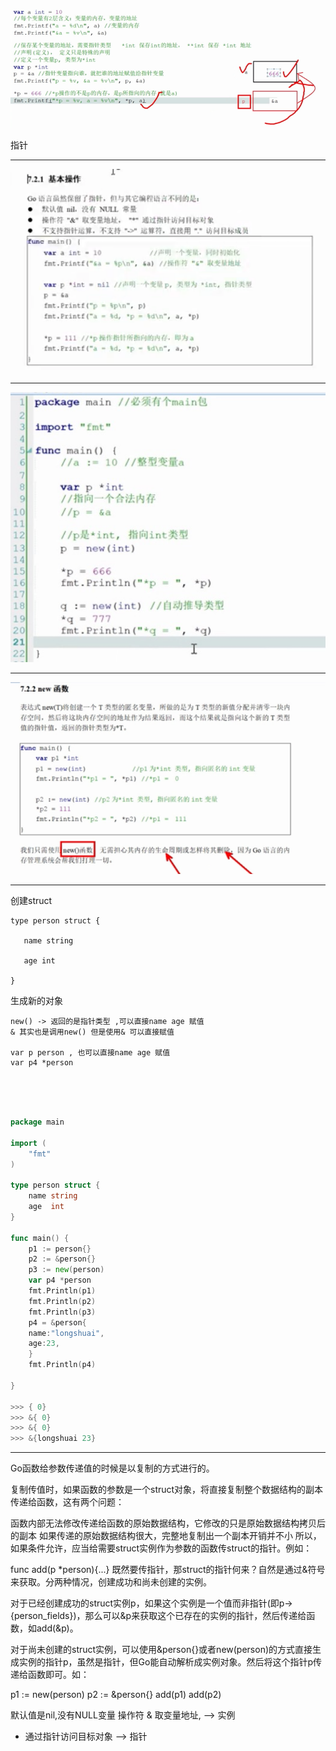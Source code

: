 

![image-20190505214506033](assets/image-20190505214506033.png)

指针

----

![image-20190505214530809](assets/image-20190505214530809.png)

----



![image-20190505214537890](assets/image-20190505214537890.png)

----



![image-20190505214544606](assets/image-20190505214544606.png)

----







创建struct 

    type person struct {
    
    ​	name string
    
    ​	age int
    
    }

生成新的对象 

	new() -> 返回的是指针类型 ,可以直接name age 赋值
	& 其实也是调用new() 但是使用& 可以直接赋值
	
	var p person , 也可以直接name age 赋值
	var p4 *person


​	
​	
​	
``` go
package main

import (
    "fmt"
)

type person struct {
    name string
    age  int
}

func main() {
    p1 := person{}
    p2 := &person{}
    p3 := new(person)
    var p4 *person
    fmt.Println(p1)
    fmt.Println(p2)
    fmt.Println(p3)
    p4 = &person{
    name:"longshuai",
    age:23,
	}
	fmt.Println(p4)
	
}

>>> { 0}
>>> &{ 0}
>>> &{ 0}
>>> &{longshuai 23}
```
----

Go函数给参数传递值的时候是以复制的方式进行的。

复制传值时，如果函数的参数是一个struct对象，将直接复制整个数据结构的副本传递给函数，这有两个问题：

函数内部无法修改传递给函数的原始数据结构，它修改的只是原始数据结构拷贝后的副本
如果传递的原始数据结构很大，完整地复制出一个副本开销并不小
所以，如果条件允许，应当给需要struct实例作为参数的函数传struct的指针。例如：

func add(p *person){...}
既然要传指针，那struct的指针何来？自然是通过&符号来获取。分两种情况，创建成功和尚未创建的实例。

对于已经创建成功的struct实例p，如果这个实例是一个值而非指针(即p->{person_fields})，那么可以&p来获取这个已存在的实例的指针，然后传递给函数，如add(&p)。

对于尚未创建的struct实例，可以使用&person{}或者new(person)的方式直接生成实例的指针p，虽然是指针，但Go能自动解析成实例对象。然后将这个指针p传递给函数即可。如：

p1 := new(person)
p2 := &person{}
add(p1)
add(p2)


默认值是nil,没有NULL变量
操作符
& 取变量地址,         --> 实例
* 通过指针访问目标对象  --> 指针


